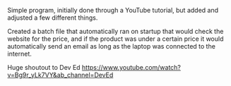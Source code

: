 Simple program, initially done through a YouTube tutorial, but added and adjusted a few different things.

Created a batch file that automatically ran on startup that would check the website for the price, and if the product was under a certain price it would automatically send an email as long as the laptop was connected to the internet. 

Huge shoutout to Dev Ed
https://www.youtube.com/watch?v=Bg9r_yLk7VY&ab_channel=DevEd
